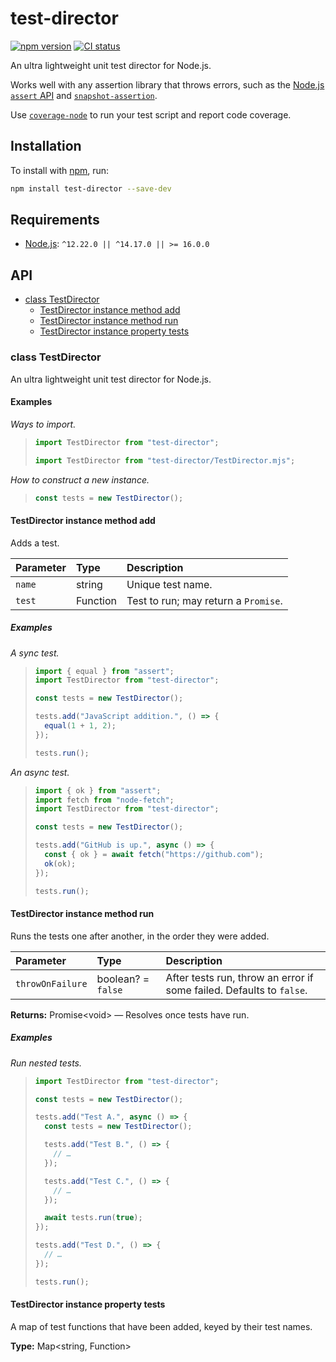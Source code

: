 # test-director

[![npm version](https://badgen.net/npm/v/test-director)](https://npm.im/test-director) [![CI status](https://github.com/jaydenseric/test-director/workflows/CI/badge.svg)](https://github.com/jaydenseric/test-director/actions)

An ultra lightweight unit test director for Node.js.

Works well with any assertion library that throws errors, such as the [Node.js `assert` API](https://nodejs.org/api/assert.html) and [`snapshot-assertion`](https://npm.im/snapshot-assertion).

Use [`coverage-node`](https://npm.im/coverage-node) to run your test script and report code coverage.

## Installation

To install with [npm](https://npmjs.com/get-npm), run:

```sh
npm install test-director --save-dev
```

## Requirements

- [Node.js](https://nodejs.org): `^12.22.0 || ^14.17.0 || >= 16.0.0`

## API

- [class TestDirector](#class-testdirector)
  - [TestDirector instance method add](#testdirector-instance-method-add)
  - [TestDirector instance method run](#testdirector-instance-method-run)
  - [TestDirector instance property tests](#testdirector-instance-property-tests)

### class TestDirector

An ultra lightweight unit test director for Node.js.

#### Examples

_Ways to import._

> ```js
> import TestDirector from "test-director";
> ```
>
> ```js
> import TestDirector from "test-director/TestDirector.mjs";
> ```

_How to construct a new instance._

> ```js
> const tests = new TestDirector();
> ```

#### TestDirector instance method add

Adds a test.

| Parameter | Type     | Description                          |
| :-------- | :------- | :----------------------------------- |
| `name`    | string   | Unique test name.                    |
| `test`    | Function | Test to run; may return a `Promise`. |

##### Examples

_A sync test._

> ```js
> import { equal } from "assert";
> import TestDirector from "test-director";
>
> const tests = new TestDirector();
>
> tests.add("JavaScript addition.", () => {
>   equal(1 + 1, 2);
> });
>
> tests.run();
> ```

_An async test._

> ```js
> import { ok } from "assert";
> import fetch from "node-fetch";
> import TestDirector from "test-director";
>
> const tests = new TestDirector();
>
> tests.add("GitHub is up.", async () => {
>   const { ok } = await fetch("https://github.com");
>   ok(ok);
> });
>
> tests.run();
> ```

#### TestDirector instance method run

Runs the tests one after another, in the order they were added.

| Parameter | Type | Description |
| :-- | :-- | :-- |
| `throwOnFailure` | boolean? = `false` | After tests run, throw an error if&#xA;some failed. Defaults to `false`. |

**Returns:** Promise\<void> — Resolves once tests have run.

##### Examples

_Run nested tests._

> ```js
> import TestDirector from "test-director";
>
> const tests = new TestDirector();
>
> tests.add("Test A.", async () => {
>   const tests = new TestDirector();
>
>   tests.add("Test B.", () => {
>     // …
>   });
>
>   tests.add("Test C.", () => {
>     // …
>   });
>
>   await tests.run(true);
> });
>
> tests.add("Test D.", () => {
>   // …
> });
>
> tests.run();
> ```

#### TestDirector instance property tests

A map of test functions that have been added, keyed by their test names.

**Type:** Map\<string, Function>
